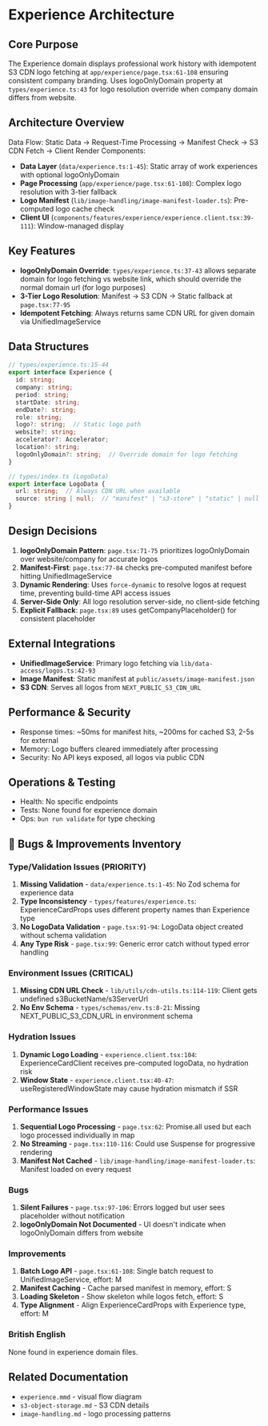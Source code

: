 # Experience Architecture

## Core Purpose

The Experience domain displays professional work history with idempotent S3 CDN logo fetching at `app/experience/page.tsx:61-108` ensuring consistent company branding. Uses logoOnlyDomain property at `types/experience.ts:43` for logo resolution override when company domain differs from website.

## Architecture Overview

Data Flow: Static Data → Request-Time Processing → Manifest Check → S3 CDN Fetch → Client Render
Components:

- **Data Layer** (`data/experience.ts:1-45`): Static array of work experiences with optional logoOnlyDomain
- **Page Processing** (`app/experience/page.tsx:61-108`): Complex logo resolution with 3-tier fallback
- **Logo Manifest** (`lib/image-handling/image-manifest-loader.ts`): Pre-computed logo cache check
- **Client UI** (`components/features/experience/experience.client.tsx:39-111`): Window-managed display

## Key Features

- **logoOnlyDomain Override**: `types/experience.ts:37-43` allows separate domain for logo fetching vs website link, which should override the normal domain url (for logo purposes)
- **3-Tier Logo Resolution**: Manifest → S3 CDN → Static fallback at `page.tsx:77-95`
- **Idempotent Fetching**: Always returns same CDN URL for given domain via UnifiedImageService

## Data Structures

```typescript
// types/experience.ts:15-44
export interface Experience {
  id: string;
  company: string;
  period: string;
  startDate: string;
  endDate?: string;
  role: string;
  logo?: string;  // Static logo path
  website?: string;
  accelerator?: Accelerator;
  location?: string;
  logoOnlyDomain?: string;  // Override domain for logo fetching
}

// types/index.ts (LogoData)
export interface LogoData {
  url: string;  // Always CDN URL when available
  source: string | null;  // "manifest" | "s3-store" | "static" | null
}
```

## Design Decisions

1. **logoOnlyDomain Pattern**: `page.tsx:71-75` prioritizes logoOnlyDomain over website/company for accurate logos
2. **Manifest-First**: `page.tsx:77-84` checks pre-computed manifest before hitting UnifiedImageService
3. **Dynamic Rendering**: Uses `force-dynamic` to resolve logos at request time, preventing build-time API access issues
4. **Server-Side Only**: All logo resolution server-side, no client-side fetching
5. **Explicit Fallback**: `page.tsx:89` uses getCompanyPlaceholder() for consistent placeholder

## External Integrations

- **UnifiedImageService**: Primary logo fetching via `lib/data-access/logos.ts:42-93`
- **Image Manifest**: Static manifest at `public/assets/image-manifest.json`
- **S3 CDN**: Serves all logos from `NEXT_PUBLIC_S3_CDN_URL`

## Performance & Security

- Response times: ~50ms for manifest hits, ~200ms for cached S3, 2-5s for external
- Memory: Logo buffers cleared immediately after processing
- Security: No API keys exposed, all logos via public CDN

## Operations & Testing

- Health: No specific endpoints
- Tests: None found for experience domain
- Ops: `bun run validate` for type checking

## 🐛 Bugs & Improvements Inventory

### Type/Validation Issues (PRIORITY)

1. **Missing Validation** - `data/experience.ts:1-45`: No Zod schema for experience data
2. **Type Inconsistency** - `types/features/experience.ts`: ExperienceCardProps uses different property names than Experience type
3. **No LogoData Validation** - `page.tsx:91-94`: LogoData object created without schema validation
4. **Any Type Risk** - `page.tsx:99`: Generic error catch without typed error handling

### Environment Issues (CRITICAL)

1. **Missing CDN URL Check** - `lib/utils/cdn-utils.ts:114-119`: Client gets undefined s3BucketName/s3ServerUrl
2. **No Env Schema** - `types/schemas/env.ts:8-21`: Missing NEXT_PUBLIC_S3_CDN_URL in environment schema

### Hydration Issues

1. **Dynamic Logo Loading** - `experience.client.tsx:104`: ExperienceCardClient receives pre-computed logoData, no hydration risk
2. **Window State** - `experience.client.tsx:40-47`: useRegisteredWindowState may cause hydration mismatch if SSR

### Performance Issues

1. **Sequential Logo Processing** - `page.tsx:62`: Promise.all used but each logo processed individually in map
2. **No Streaming** - `page.tsx:110-116`: Could use Suspense for progressive rendering
3. **Manifest Not Cached** - `lib/image-handling/image-manifest-loader.ts`: Manifest loaded on every request

### Bugs

1. **Silent Failures** - `page.tsx:97-106`: Errors logged but user sees placeholder without notification
2. **logoOnlyDomain Not Documented** - UI doesn't indicate when logoOnlyDomain differs from website

### Improvements

1. **Batch Logo API** - `page.tsx:61-108`: Single batch request to UnifiedImageService, effort: M
2. **Manifest Caching** - Cache parsed manifest in memory, effort: S
3. **Loading Skeleton** - Show skeleton while logos fetch, effort: S
4. **Type Alignment** - Align ExperienceCardProps with Experience type, effort: M

### British English

None found in experience domain files.

## Related Documentation

- `experience.mmd` - visual flow diagram
- `s3-object-storage.md` - S3 CDN details
- `image-handling.md` - logo processing patterns
